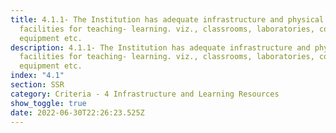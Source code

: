 ```yaml
---
title: 4.1.1- The Institution has adequate infrastructure and physical
  facilities for teaching- learning. viz., classrooms, laboratories, computing
  equipment etc.
description: 4.1.1- The Institution has adequate infrastructure and physical
  facilities for teaching- learning. viz., classrooms, laboratories, computing
  equipment etc.
index: "4.1"
section: SSR
category: Criteria - 4 Infrastructure and Learning Resources
show_toggle: true
date: 2022-06-30T22:26:23.525Z
---
```

